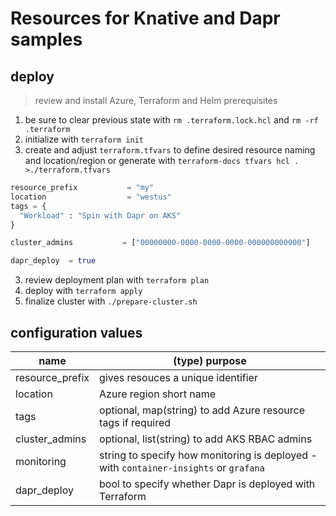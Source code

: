# Resources for Knative and Dapr samples

## deploy

> review and install Azure, Terraform and Helm prerequisites

1. be sure to clear previous state with `rm .terraform.lock.hcl` and `rm -rf .terraform`
1. initialize with `terraform init`
1. create and adjust `terraform.tfvars` to define desired resource naming and location/region or generate with `terraform-docs tfvars hcl . >./terraform.tfvars`

```terraform
resource_prefix           = "my"
location                  = "westus"
tags = {
  "Workload" : "Spin with Dapr on AKS"
}

cluster_admins           = ["00000000-0000-0000-0000-000000000000"]

dapr_deploy  = true
```

<!-- markdownlint-disable-next-line MD029 -->

3. review deployment plan with `terraform plan`
1. deploy with `terraform apply`
1. finalize cluster with `./prepare-cluster.sh`

## configuration values

| name            | (type) purpose                                                                        |
| --------------- | ------------------------------------------------------------------------------------- |
| resource_prefix | gives resouces a unique identifier                                                    |
| location        | Azure region short name                                                               |
| tags            | optional, map(string) to add Azure resource tags if required                          |
| cluster_admins  | optional, list(string) to add AKS RBAC admins                                         |
| monitoring      | string to specify how monitoring is deployed - with `container-insights` or `grafana` |
| dapr_deploy     | bool to specify whether Dapr is deployed with Terraform                               |
